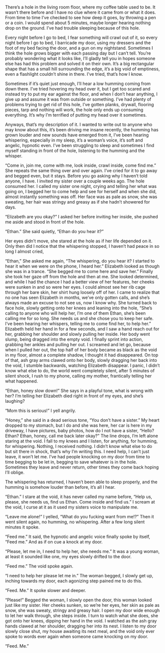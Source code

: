  

There’s a hole in the living room floor, where my coffee table used to be. It wasn’t there before and I have no clue where it came from or what it does. From time to time I’ve checked to see how deep it goes, by throwing a pen or a coin. I would spend about 5 minutes, maybe longer hearing nothing drop on the ground. I’ve had trouble sleeping because of this hole.

Every night before I go to bed, I fear something will crawl out of it, so every night before I go to bed, I barricade my door, using my dressers and the foot of my bed facing the door, and a gun on my nightstand. Sometimes I think the hole grows bigger with each passing day but I can’t tell. You’re probably wondering what it looks like, I’ll gladly tell you in hopes someone else has had this problem and solved it on their own. It’s a big rectangular shape that has a small hill surrounding the edge, it’s a big void of emptiness, even a flashlight couldn’t shine in there. I’ve tried, that’s how I know.

Sometimes if it’s quiet just enough, I’ll hear a low humming coming from down there. I’ve tried hovering my head over it, but I get too scared and instead try to put my ear against the floor, and when I don’t hear anything, I give up and assume it was from outside or something. I’ve had plenty of problems trying to get rid of this hole, I’ve gotten planks, drywall, flooring pieces, tarp and nothing will work, the hole only ends up consuming everything. It’s why I’m terrified of putting my head over it sometimes. 

Anyways, that’s my description of it. I wanted to write out to anyone who may know about this, it’s been driving me insane recently, the humming has grown louder and new sounds have emerged from it, I’ve been hearing whispering, especially in my sleep, it’s a woman’s voice, it’s soft and angelic, hypnotic even. I’ve been struggling to sleep and sometimes I find myself standing in front of the hole, listening to the humming and the whisper.

“Come in, join me, come with me, look inside, crawl inside, come find me.” She repeats the same thing over and over again. I’ve cried for it to go away and begged even, but it stays. Before you go asking why I haven’t told anyone, I have. I invited my sister over a couple weeks ago. The hole consumed her. I called my sister one night, crying and telling her what was going on, I begged her to come help and see for herself and when she did, almost instantly something was off. Her face was as pale as snow, she was sweating, her hair was stringy and greasy as if she hadn’t showered for days.

“Elizabeth are you okay?” I asked her before inviting her inside, she pushed me aside and stood in front of the hole.

“Ethan.” She said quietly, “Ethan do you hear it?” 

Her eyes didn’t move, she stared at the hole as if her life depended on it. Only then did I notice that the whispering stopped, I haven’t had peace in so long I almost cried, 

“Ethan,” She asked me again, “The whispering, do you hear it? I started to hear it when we were on the phone, I heard her.” Elizabeth looked as though she was in a trance. “She begged me to come here and save her.” Finally she took her gaze off from the hole and then at me. She looked determined, and while I had the chance I had a better view of her features, her cheeks were sunken in and so were her eyes. I could almost see her rib cage through her bare skin, her shirt hung loosely off of her. I came to realize that no one has seen Elizabeth in months, we’ve only gotten calls, and she’s always made an excuse to not see us, now I know why. She turned back to face hole, slowly getting onto her knees and leaning into the hole, “She’s calling to anyone who will help her, I’m one of them Ethan, she’s been calling me for so long. She needs us and she chose you to keep her safe. I’ve been hearing her whispers, telling me to come find her, to help her.” Elizabeth held her hand in for a few seconds, and I saw a hand reach out for her, grabbing her shoulder and slowly pulling her inside. Her body went slump, being dragged into the empty void. I finally sprint into action, grabbing her ankles and pulling her out. I screamed and let go, because when I pulled her out, the top half of her body became as black as the void in my floor, almost a complete shadow, I thought it had disappeared. On top of that, ash gray arms clawed onto her body, slowly dragging her back into the void, I stumble backwards, watching Elizabeth disappear. I panic, I didn’t know what else to do, the world went completely silent, after 5 minutes of silent shock, I rush to my phone, calling my mother, frantically telling her what happened.

“Ethan, honey slow down!” She says in a playful tone, what is wrong with her? I’m telling her Elizabeth died right in front of my eyes, and she’s laughing?

“Mom this is serious!” I yell angrily.

“Honey,” she said in a dead serious tone, “You don’t have a sister.” My heart dropped to my stomach, but I do and she was here, her car is here in my driveway, I have pictures, baby photos, how do I not have a sister, “Hello? Ethan? Ethan, honey, call me back later okay?” The line drops, I’m left alone staring at the void. I fall to my knees and I listen, for anything, for humming, for whispering. Nothing, I received nothing. I didn’t know what else to do but sit there in shock, that’s why I’m writing this. I need help, I can’t just leave, it won’t let me. I’ve had people knocking on my door from time to time begging to be let in, begging to save whatever is in the hole. Sometimes they leave and never return, other times they come back hoping I’ll oblige.

The whispering has returned, I haven’t been able to sleep properly, and the humming is somehow louder than before, it’s all I hear.

“Ethan.” I stare at the void, it has never called my name before, “Help us, please, she needs us, find us Ethan. Come inside and find us.” I scream at the void, I curse at it as it used my sisters voice to manipulate me.

“Leave me alone!” I yelled, “What do you fucking want from me!?” Then it went silent again, no humming, no whispering. After a few long silent minutes it spoke.

“Feed me.” It said, the hypnotic and angelic voice finally spoke by itself, “Feed me.” And as if on cue a knock at my door.

“Please, let me in, I need to help her, she needs me.” It was a young woman, at least it sounded like one, my eyes slowly drifted to the door.

“Feed me.” The void spoke again.

“I need to help her please let me in.” The woman begged, I slowly get up, inching towards my door, each agonizing step pained me to do this.

“Feed. Me.” It spoke slower and deeper.

“Please!” Begged the woman, I slowly open the door, this woman looked just like my sister. Her cheeks sunken, so we’re her eyes, her skin as pale as snow, she was sweaty, stringy and greasy hair. I open my door wide enough to let her walk through, she steps inside. I turn to watch what she does, she got onto her knees, dipping her hand in the void. I watched as the ash gray hands clawed at her shoulder, dragging her into its nest. I listen to my door slowly close shut, my house awaiting its next meal, and the void only ever spoke to words ever again when someone came knocking on my door.

“Feed. Me.”